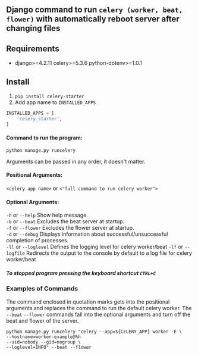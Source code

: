 ## Django command to run `celery (worker, beat, flower)` with automatically reboot server after changing files

## Requirements
- django>=4.2.11
celery>=5.3.6
python-dotenv>=1.0.1

## Install
1. `pip install celery-starter`
2. Add app name to `INSTALLED_APPS`
```python
INSTALLED_APPS = [
    'celery_starter',
]
```

#### Command to run the program:
```
python manage.py runcelery
```

Arguments can be passed in any order, it doesn't matter.

#### Positional Arguments:
`<celery app name>`
or
`<"full command to run celery worker">`

#### Optional Arguments:
`-h` or `--help` Show help message.<br/>
`-b` or `--beat` Excludes the beat server at startup.<br/>
`-f` or `--flower` Excludes the flower server at startup.<br/>
`-d` or `--debug` Displays information about successful/unsuccessful completion of processes.<br/>
`-ll` or `--loglevel` Defines the logging level for celery worker/beat
`-lf` or `--logfile` Redirects the output to the console by default to a log file for celery worker/beat

##### To stopped program pressing the keyboard shortcut `CTRL+C`

### Examples of Commands
The command enclosed in quotation marks gets into the positional arguments and replaces the command to run the default celery worker.
The `--beat` `--flower` commands fall into the optional arguments and turn off the beat and flower of the server.
```shell script
python manage.py runcelery "celery --app=${CELERY_APP} worker -E \
--hostname=worker-example@%h
--uid=nobody --gid=nogroup \
--loglevel=INFO" --beat --flower
```
